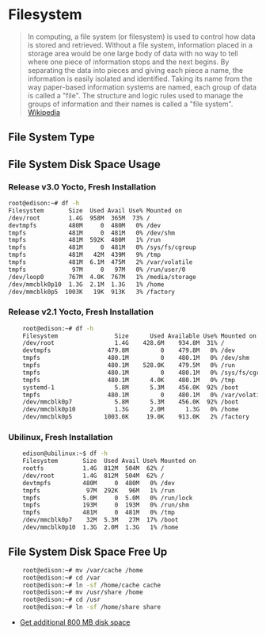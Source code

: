 Filesystem
==

> In computing, a file system (or filesystem) is used to control how data is stored and retrieved. Without a file system, information placed in a storage area would be one large body of data with no way to tell where one piece of information stops and the next begins. By separating the data into pieces and giving each piece a name, the information is easily isolated and identified. Taking its name from the way paper-based information systems are named, each group of data is called a "file". The structure and logic rules used to manage the groups of information and their names is called a "file system". [Wikipedia](https://en.wikipedia.org/wiki/File_system)

## File System Type


## File System Disk Space Usage

### Release v3.0 Yocto, Fresh Installation

```sh
root@edison:~# df -h
Filesystem       Size  Used Avail Use% Mounted on
/dev/root        1.4G  958M  365M  73% /
devtmpfs         480M     0  480M   0% /dev
tmpfs            481M     0  481M   0% /dev/shm
tmpfs            481M  592K  480M   1% /run
tmpfs            481M     0  481M   0% /sys/fs/cgroup
tmpfs            481M   42M  439M   9% /tmp
tmpfs            481M  6.1M  475M   2% /var/volatile
tmpfs             97M     0   97M   0% /run/user/0
/dev/loop0       767M  4.0K  767M   1% /media/storage
/dev/mmcblk0p10  1.3G  2.1M  1.3G   1% /home
/dev/mmcblk0p5  1003K   19K  913K   3% /factory
```

### Release v2.1 Yocto, Fresh Installation

```sh
    root@edison:~# df -h
    Filesystem                Size      Used Available Use% Mounted on
    /dev/root                 1.4G    428.6M    934.8M  31% /
    devtmpfs                479.8M         0    479.8M   0% /dev
    tmpfs                   480.1M         0    480.1M   0% /dev/shm
    tmpfs                   480.1M    528.0K    479.5M   0% /run
    tmpfs                   480.1M         0    480.1M   0% /sys/fs/cgroup
    tmpfs                   480.1M      4.0K    480.1M   0% /tmp
    systemd-1                 5.8M      5.3M    456.0K  92% /boot
    tmpfs                   480.1M         0    480.1M   0% /var/volatile
    /dev/mmcblk0p7            5.8M      5.3M    456.0K  92% /boot
    /dev/mmcblk0p10           1.3G      2.0M      1.3G   0% /home
    /dev/mmcblk0p5         1003.0K     19.0K    913.0K   2% /factory
```

### Ubilinux, Fresh Installation

```sh
    edison@ubilinux:~$ df -h
    Filesystem       Size  Used Avail Use% Mounted on
    rootfs           1.4G  812M  504M  62% /
    /dev/root        1.4G  812M  504M  62% /
    devtmpfs         480M     0  480M   0% /dev
    tmpfs             97M  292K   96M   1% /run
    tmpfs            5.0M     0  5.0M   0% /run/lock
    tmpfs            193M     0  193M   0% /run/shm
    tmpfs            481M     0  481M   0% /tmp
    /dev/mmcblk0p7    32M  5.3M   27M  17% /boot
    /dev/mmcblk0p10  1.3G  2.0M  1.3G   1% /home
```

## File System Disk Space Free Up

```sh
    root@edison:~# mv /var/cache /home
    root@edison:~# cd /var
    root@edison:~# ln -sf /home/cache cache
    root@edison:~# mv /usr/share /home
    root@edison:~# cd /usr
    root@edison:~# ln -sf /home/share share
```

- [Get additional 800 MB disk space](http://www.helios.de/heliosapp/edison/)
